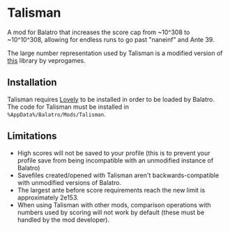 # Talisman
A mod for Balatro that increases the score cap from ~10^308 to ~10^10^308, allowing for endless runs to go past "naneinf" and Ante 39.

The large number representation used by Talisman is a modified version of [this](https://github.com/veprogames/lua-big-number) library by veprogames.

## Installation
Talisman requires [Lovely](https://github.com/ethangreen-dev/lovely-injector) to be installed in order to be loaded by Balatro. The code for Talisman must be installed in `%AppData%/Balatro/Mods/Talisman`.

## Limitations
- High scores will not be saved to your profile (this is to prevent your profile save from being incompatible with an unmodified instance of Balatro)
- Savefiles created/opened with Talisman aren't backwards-compatible with unmodified versions of Balatro.
- The largest ante before score requirements reach the new limit is approximately 2e153.
- When using Talisman with other mods, comparison operations with numbers used by scoring will not work by default (these must be handled by the mod developer).
